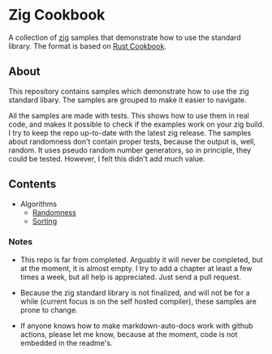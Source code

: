 # Zig Cookbook

A collection of [zig](https://www.ziglang.org") samples that demonstrate how to use the standard
library. The format is based on [Rust Cookbook](https://rust-lang-nursery.github.io/rust-cookbook/).

## About

This repository contains samples which demonstrate how to use the zig standard libary. The
samples are grouped to make it easier to navigate.

All the samples are made with tests. This shows how to use them in real code, and makes it possible
to check if the examples work on your zig build. I try to keep the repo up-to-date with the latest
zig release. The samples about randomness don't contain proper tests, because the output is, well,
random. It uses pseudo random number generators, so in principle, they could be tested. However,
I felt this didn't add much value.

## Contents

- Algorithms
    - [Randomness](src/algorithms/randomness)
    - [Sorting](src/algorithms/sorting)


### Notes

- This repo is far from completed. Arguably it will never be completed, but at the moment, it is
  almost empty. I try to add a chapter at least a few times a week, but all help is appreciated.
  Just send a pull request.

- Because the zig standard library is not finalized, and will not be for a while (current focus is
  on the self hosted compiler), these samples are prone to change.

- If anyone knows how to make markdown-auto-docs work with github actions, please let me know,
  because at the moment, code is not embedded in the readme's.
